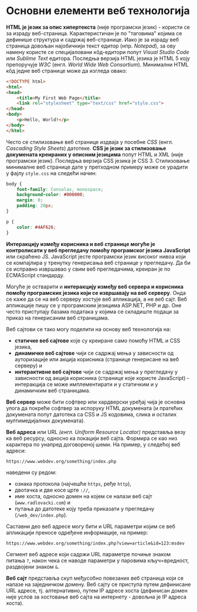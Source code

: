 # Основни елементи веб технологија

**HTML је језик за опис хипертекста** (није програмски језик) - користи се за
израду веб-страница. Карактеристичан је по "таговима" којима се дефинише
структура и садржај веб-странице. Иако је за израду веб страница довољан
најобичнији текст едитор (нпр. *Notepad*), за ову намену користе се
специјаловани кôд-едитори попут *Visual Studio Code* или *Sublime Text*
едитора. Последња верзија HTML језика је HTML 5 коју препоручује *W3C* (енгл.
*World Wide Web Consortium*). Минимални HTML кôд једне веб странице може да
изгледа овако:

```html
<!DOCTYPE html>
<html>
<head>
    <title>My First Web Page</title>
    <link rel="stylesheet" type="text/css" href="style.css">
</head>
<body>
    <p>Hello, World!</p>
</body>
</html>
```

Често се стилизовање веб странице издваја у посебне *CSS* (енгл. *Cascading
Style Sheets*) датотеке. **CSS је језик за стилизовање докумената креираних у
описним језицима** попут HTML и XML (није програмски језик). Последња верзија
CSS језика је CSS 3. Стилизовање минималне веб странице дате у претходном
примеру може се урадити у фајлу `style.css` на следећи начин:

```css
body {
    font-family: Consolas, monospace;
    background-color: #000000;
    margin: 0;
    padding: 20px;
}

p {
    color: #4AF626;
}
```

**Интеракцију између корисника и веб странице могуће је контролисати у веб
прегледачу помоћу програмског језика JavaScript** или скраћено JS. JavaScript
јесте програмски језик високог нивоа који се компајлира у тренутку генерисања
веб странице у прегледачу. Да би се исправно извршавао у свим веб прегледачима,
креиран је по ECMAScript стандарду.

Могуће је остварити и **интеракцију између веб сервера и корисника помоћу
програмских језика који се извршавају на веб серверу**. Онда се каже да се
на веб серверу хостује веб апликација, а не веб сајт. Веб апликације пишу се
у програмским језицима ASP.NET, PHP и др. Оне често приступају базама података
у којима се складиште подаци за приказ на генерисаним веб страницама.

Веб сајтови се тако могу поделити на основу веб технологија на:

- **статичке веб сајтове** које су креиране само помоћу HTML и CSS језика,
- **динамичке веб сајтове** чији се садржај мења у зависности од ауторизације
или акција корисника (странице генерисане на веб серверу) и
- **интерактивне веб сајтове** чији се садржај мења у прегледачу у зависности
од акција корисника (странице које користе JavaScript) - интеракција се може
имплементирати и у статичким и у динамичким веб страницама.

**Веб сервер** може бити софтвер или хардверски уређај чија је основна улога да
покреће софтвер за испоруку HTML докумената (и пратећих докумената попут
датотека са CSS и JS кодовима, слика и осталих мултимедијалних докумената).

**Веб адреса** или URL *(енгл. Uniform Resource Locator)* представља везу ка
веб ресурсу, односно ка локацији веб сајта. Формира се као низ карактера по
унапред договореној шеми. На пример, у следећој веб адреси:

```text
https://www.webdev.org/something/index.php
```

наведени су редом:

- ознака протокола (најчешће `https`, ређе `http`),
- двотачка и две косе црте `://`,
- име хоста, односно домен на којем се налази веб сајт (`www.radlovacki.com`) и
- путања до датотеке коју треба приказати у прегледачу (`/web_dev/index.php`).

Саставни део веб адресе могу бити и URL параметри којим се веб апликацији
преносе одређене информације, на пример:

```text
https://www.webdev.org/something/index.php?view=article&id=123:msdev
```

Сегмент веб адресе који садржи URL параметре почиње знаком питања `?`, након
чека се наводе параметри у паровима кључ=вредност, раздвојени знаком `&`.

**Веб сајт** представља скуп међусобно повезаних веб страница који се налазе на
заједничком домену. Веб сајту се приступа путем дефинисане URL адресе, тј.
алтернативно, путем IP адресе хоста (дефинисан домен није услов за хостовање
веб сајта на интернету - довољна је IP адреса хоста).
